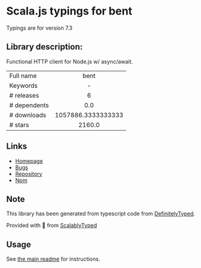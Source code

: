 
# Scala.js typings for bent

Typings are for version 7.3

## Library description:
Functional HTTP client for Node.js w/ async/await.

|                    |                 |
| ------------------ | :-------------: |
| Full name          | bent |
| Keywords           | - |
| # releases         | 6 |
| # dependents       | 0.0 |
| # downloads        | 1057886.3333333333 |
| # stars            | 2160.0 |

## Links
- [Homepage](https://github.com/mikeal/bent#readme)
- [Bugs](https://github.com/mikeal/bent/issues)
- [Repository](https://github.com/mikeal/bent)
- [Npm](https://www.npmjs.com/package/bent)
    


## Note
This library has been generated from typescript code from [DefinitelyTyped](https://definitelytyped.org).

Provided with :purple_heart: from [ScalablyTyped](https://github.com/oyvindberg/ScalablyTyped)

## Usage
See [the main readme](../../readme.md) for instructions.


